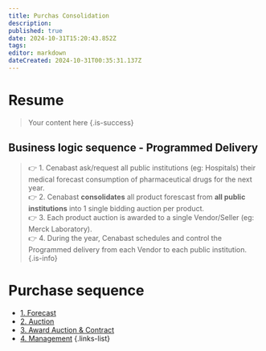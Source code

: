 ```yaml
---
title: Purchas Consolidation
description: 
published: true
date: 2024-10-31T15:20:43.852Z
tags: 
editor: markdown
dateCreated: 2024-10-31T00:35:31.137Z
---
```


# Resume
> Your content here
{.is-success}

## Business logic sequence - Programmed Delivery

> 👉 1. Cenabast ask/request all public institutions (eg: Hospitals) their medical forecast consumption of pharmaceutical drugs for the next year.\
> 👉 2. Cenabast **consolidates** all product forescast from **all public institutions** into 1 single bidding auction per product.\
> 👉 3. Each product auction is awarded to a single Vendor/Seller (eg: Merck Laboratory).\
> 👉 4. During the year, Cenabast schedules and control the Programmed delivery from each Vendor to each public institution.
{.is-info}

# Purchase sequence

- [1. Forecast](1_forecast.md)
- [2. Auction](2_auction.md)
- [3. Award Auction & Contract](3_award.md)
- [4. Management](4_management.md)
{.links-list}